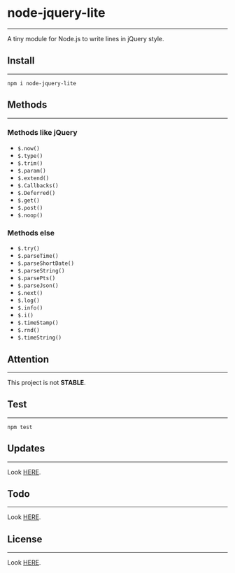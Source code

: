 # node-jquery-lite
---

A tiny module for Node.js to write lines in jQuery style.

## Install
---

```
npm i node-jquery-lite
```

## Methods
---

### Methods like jQuery
- `$.now()`
- `$.type()`
- `$.trim()`
- `$.param()`
- `$.extend()`
- `$.Callbacks()`
- `$.Deferred()`
- `$.get()`
- `$.post()`
- `$.noop()`

### Methods else
- `$.try()`
- `$.parseTime()`
- `$.parseShortDate()`
- `$.parseString()`
- `$.parsePts()`
- `$.parseJson()`
- `$.next()`
- `$.log()`
- `$.info()`
- `$.i()`
- `$.timeStamp()`
- `$.rnd()`
- `$.timeString()`
    
## Attention
---

This project is not **STABLE**.

## Test
---

```
npm test
```

## Updates
---

Look [HERE](UPDATE.md).

## Todo
---

Look [HERE](TODO.md).

## License
---

Look [HERE](LICENSE.md).